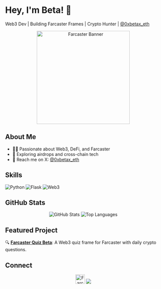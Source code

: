 # Hey, I'm Beta! 🚀

Web3 Dev | Building Farcaster Frames | Crypto Hunter | [@0xbetax_eth](https://x.com/0xbetax_eth)

<p align="center">
  <img src="https://iili.io/3bIDDve.png" alt="Farcaster Banner" width="300"/>
</p>

## About Me
- 🧑‍💻 Passionate about Web3, DeFi, and Farcaster
- 🌌 Exploring airdrops and cross-chain tech
- 📩 Reach me on X: [@0xbetax_eth](https://x.com/0xbetax_eth)

## Skills
![Python](https://img.shields.io/badge/Python-3.8-blue)
![Flask](https://img.shields.io/badge/Flask-Web-green)
![Web3](https://img.shields.io/badge/Web3-Blockchain-purple)

## GitHub Stats
<p align="center">
  <img src="https://github-readme-stats.vercel.app/api?username=0xbetax&show_icons=true&theme=radical" alt="GitHub Stats"/>
  <img src="https://github-readme-stats.vercel.app/api/top-langs/?username=0xbetax&layout=compact&theme=radical" alt="Top Languages"/>
</p>

## Featured Project
🔍 **[Farcaster Quiz Beta](https://github.com/0xbetax/farcaster-quiz-beta)**: A Web3 quiz frame for Farcaster with daily crypto questions.

## Connect
<p align="center">
  <a href="https://farcaster.xyz/0xbetax.eth"><img src="[https://raw.githubusercontent.com/0xbetax/farcaster-quiz-beta/main/screenshots/farcaster-logo.png](https://iili.io/3mIYqOb.png)" alt="Farcaster" height="30"/></a>
  <a href="https://x.com/0xbetax_eth"><img src="https://img.shields.io/badge/X-%23000000.svg?logo=X&logoColor=white"/></a>
</p>
